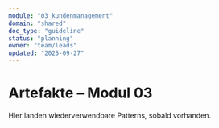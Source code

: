 ```yaml
---
module: "03_kundenmanagement"
domain: "shared"
doc_type: "guideline"
status: "planning"
owner: "team/leads"
updated: "2025-09-27"
---
```

# Artefakte – Modul 03
Hier landen wiederverwendbare Patterns, sobald vorhanden.